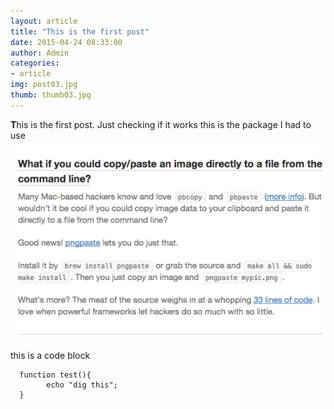 ```yaml
---
layout: article	
title: "This is the first post"
date: 2015-04-24 08:33:00
author: Admin
categories:
- article
img: post03.jpg
thumb: thumb03.jpg
---
```


<b>T</b>his is the first post. <!--more-->
Just checking if it works
this is the package I had to use
![first image](/assets/img/blog/first.png)

this is a code block

	  function test(){
			echo "dig this";
	  }